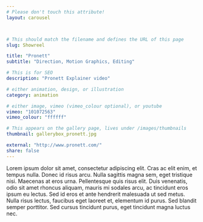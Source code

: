 ```yaml
---
# Please don't touch this attribute!
layout: carousel



# This should match the filename and defines the URL of this page
slug: Showreel

title: "Pronett"
subtitle: "Direction, Motion Graphics, Editing"

# This is for SEO
description: "Pronett Explainer video"

# either animation, design, or illustration
category: animation

# either image, vimeo (vimeo_colour optional), or youtube
vimeo: "101072563"
vimeo_colour: "ffffff"

# This appears on the gallery page, lives under /images/thumbnails
thumbnail: gallerybox_pronett.jpg

external: "http://www.pronett.com/"
share: false
---
```


Lorem ipsum dolor sit amet, consectetur adipiscing elit. Cras ac elit enim, et tempus nulla. Donec id risus arcu. Nulla sagittis magna sem, eget tristique nisi. Maecenas at eros urna. Pellentesque quis risus elit. Duis venenatis, odio sit amet rhoncus aliquam, mauris mi sodales arcu, ac tincidunt eros ipsum eu lectus. Sed id eros et ante hendrerit malesuada ut sed metus. Nulla risus lectus, faucibus eget laoreet et, elementum id purus. Sed blandit semper porttitor. Sed cursus tincidunt purus, eget tincidunt magna luctus nec.
